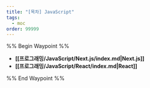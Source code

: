 ```yaml
---
title: "[목차] JavaScript"
tags:
  - moc
order: 99999
---
```

%% Begin Waypoint %%
- **[[프로그래밍/JavaScript/Next.js/index.md|Next.js]]**
- **[[프로그래밍/JavaScript/React/index.md|React]]**

%% End Waypoint %%